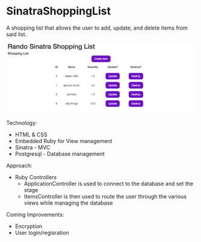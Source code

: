 # SinatraShoppingList
A shopping list that allows the user to add, update, and delete items from said list.

![Screen shot of ShoppingList](https://github.com/mrbeewer/SinatraShoppingList/blob/master/screenshots/ShoppingList_Screenshot1.png)


Technology:
* HTML & CSS
* Embedded Ruby for View management
* Sinatra - MVC
* Postgresql - Database management

Approach:
* Ruby Controllers
  * ApplicationController is used to connect to the database and set the stage
  * ItemsController is then used to route the user through the various views while managing the database

Coming Improvements:
* Encryption
* User login/regisration
